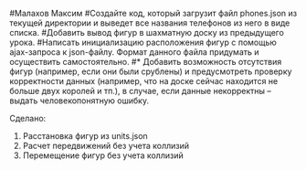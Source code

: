 #Малахов Максим
#Создайте код, который загрузит файл phones.json из текущей директории и выведет все названия телефонов из него в виде списка.
#Добавить вывод фигур в шахматную доску из предыдущего урока.
#Написать инициализацию расположения фигур с помощью ajax-запроса к json-файлу. Формат данного файла придумать и осуществить самостоятельно.
#* Добавить возможность отсутствия фигур (например, если они были срублены) и предусмотреть проверку корректности данных (например, что на доске сейчас находится не больше двух королей и тп.), в случае, если данные некорректны – выдать человекопонятную ошибку.

Сделано:
1. Расстановка фигур из units.json
2. Расчет передвижений без учета коллизий
3. Перемещение фигур без учета коллизий
